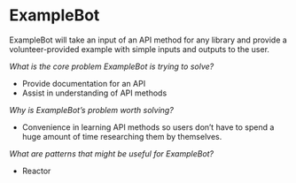 # ExampleBot

ExampleBot will take an input of an API method for any library and provide a volunteer-provided example with simple inputs and outputs to the user.

*What is the core problem ExampleBot is trying to solve?*
- Provide documentation for an API
- Assist in understanding of API methods

*Why is ExampleBot’s problem worth solving?*
- Convenience in learning API methods so users don’t have to spend a huge amount of time researching them by themselves.

*What are patterns that might be useful for ExampleBot?*
- Reactor
